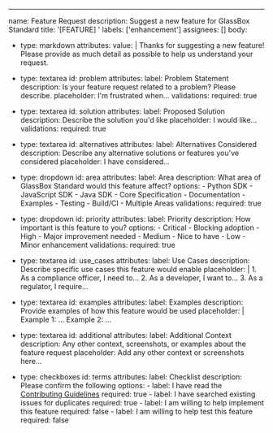 ---
name: Feature Request
description: Suggest a new feature for GlassBox Standard
title: '[FEATURE] '
labels: ['enhancement']
assignees: []
body:
  - type: markdown
    attributes:
      value: |
        Thanks for suggesting a new feature! Please provide as much detail as possible to help us understand your request.

  - type: textarea
    id: problem
    attributes:
      label: Problem Statement
      description: Is your feature request related to a problem? Please describe.
      placeholder: I'm frustrated when...
    validations:
      required: true

  - type: textarea
    id: solution
    attributes:
      label: Proposed Solution
      description: Describe the solution you'd like
      placeholder: I would like...
    validations:
      required: true

  - type: textarea
    id: alternatives
    attributes:
      label: Alternatives Considered
      description: Describe any alternative solutions or features you've considered
      placeholder: I have considered...

  - type: dropdown
    id: area
    attributes:
      label: Area
      description: What area of GlassBox Standard would this feature affect?
      options:
        - Python SDK
        - JavaScript SDK
        - Java SDK
        - Core Specification
        - Documentation
        - Examples
        - Testing
        - Build/CI
        - Multiple Areas
    validations:
      required: true

  - type: dropdown
    id: priority
    attributes:
      label: Priority
      description: How important is this feature to you?
      options:
        - Critical - Blocking adoption
        - High - Major improvement needed
        - Medium - Nice to have
        - Low - Minor enhancement
    validations:
      required: true

  - type: textarea
    id: use_cases
    attributes:
      label: Use Cases
      description: Describe specific use cases this feature would enable
      placeholder: |
        1. As a compliance officer, I need to...
        2. As a developer, I want to...
        3. As a regulator, I require...

  - type: textarea
    id: examples
    attributes:
      label: Examples
      description: Provide examples of how this feature would be used
      placeholder: |
        Example 1: ...
        Example 2: ...

  - type: textarea
    id: additional
    attributes:
      label: Additional Context
      description: Any other context, screenshots, or examples about the feature request
      placeholder: Add any other context or screenshots here...

  - type: checkboxes
    id: terms
    attributes:
      label: Checklist
      description: Please confirm the following
      options:
        - label: I have read the [Contributing Guidelines](https://github.com/Glassbox-AI/glassbox-standard/blob/main/CONTRIBUTING.md)
          required: true
        - label: I have searched existing issues for duplicates
          required: true
        - label: I am willing to help implement this feature
          required: false
        - label: I am willing to help test this feature
          required: false
